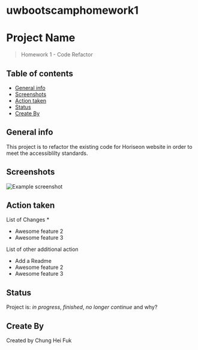 # uwbootscamphomework1
# Project Name
> Homework 1 - Code Refactor

## Table of contents
* [General info](#general-info)
* [Screenshots](#screenshots)
* [Action taken](#Action-taken)
* [Status](#status)
* [Create By](#create-by)

## General info
This project is to refactor the existing code for Horiseon website in order to meet the accessiblilty standards.

## Screenshots
![Example screenshot](./images/screenshot.png)

## Action taken
List of Changes
* 
* Awesome feature 2
* Awesome feature 3

List of other additional action
* Add a Readme
* Awesome feature 2
* Awesome feature 3

## Status
Project is: _in progress_, _finished_, _no longer continue_ and why?


## Create By
Created by Chung Hei Fuk

